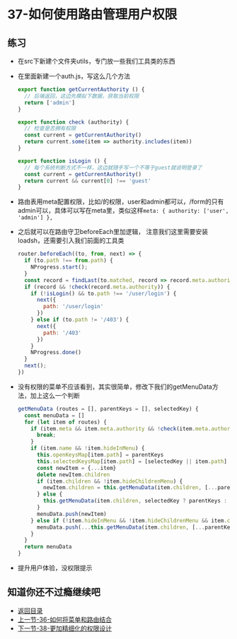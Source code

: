 # 37-如何使用路由管理用户权限

## 练习

* 在src下新建个文件夹utils，专门放一些我们工具类的东西
* 在里面新建一个auth.js，写这么几个方法
  ```js
  export function getCurrentAuthority () {
    // 后端返回，这边先模拟下数据，获取当前权限
    return ['admin']
  }

  export function check (authority) {
    // 检查是否拥有权限
    const current = getCurrentAuthority()
    return current.some(item => authority.includes(item))
  }

  export function isLogin () {
    // 每个系统判断方式不一样，这边就随手写一个不等于guest就说明登录了
    const current = getCurrentAuthority()
    return current && current[0] !== 'guest'
  }  
  ```
* 路由表用meta配置权限，比如/的权限，user和admin都可以，/form的只有admin可以，具体可以写在meta里，类似这样`meta: { authority: ['user', 'admin'] },`  
* 之后就可以在路由守卫beforeEach里加逻辑， 注意我们这里需要安装loadsh，还需要引入我们前面的工具类
  ```js
  router.beforeEach((to, from, next) => {
    if (to.path !== from.path) {
      NProgress.start();
    }
    const record = findLast(to.matched, record => record.meta.authority)
    if (record && !check(record.meta.authority)) {
      if (!isLogin() && to.path !== '/user/login') {
        next({
          path: '/user/login'
        })
      } else if (to.path != '/403') {
        next({
          path: '/403'
        })
      }
      NProgress.done()
    }
    next();
  })  
  ```
* 没有权限的菜单不应该看到，其实很简单，修改下我们的getMenuData方法，加上这么一个判断
  ```js
  getMenuData (routes = [], parentKeys = [], selectedKey) {
    const menuData = []
    for (let item of routes) {
      if (item.meta && item.meta.authority && !check(item.meta.authority)){
        break;
      }
      if (item.name && !item.hideInMenu) {
        this.openKeysMap[item.path] = parentKeys
        this.selectedKeysMap[item.path] = [selectedKey || item.path]
        const newItem = {...item}
        delete newItem.children
        if (item.children && !item.hideChildrenMenu) {
          newItem.children = this.getMenuData(item.children, [...parentKeys, item.path])
        } else {
          this.getMenuData(item.children, selectedKey ? parentKeys : [...parentKeys, item.path], selectedKey || item.path)
        }
        menuData.push(newItem)
      } else if (!item.hideInMenu && !item.hideChildrenMenu && item.children) {
        menuData.push(...this.getMenuData(item.children, [...parentKeys, item.path]))
      }
    }
    return menuData
  }  
  ```

* 提升用户体验，没权限提示

## 知道你还不过瘾继续吧       

* [返回目录](../../README.md)
* [上一节-36-如何将菜单和路由结合](../03-实战篇/36-如何将菜单和路由结合.md)
* [下一节-38-更加精细化的权限设计](../03-实战篇/38-更加精细化的权限设计.md)